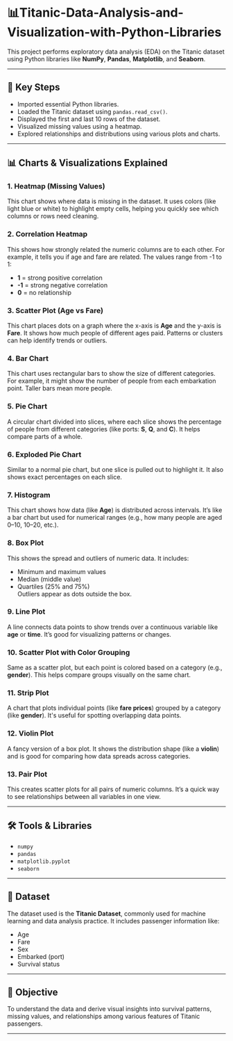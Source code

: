 # 📊Titanic-Data-Analysis-and-Visualization-with-Python-Libraries


This project performs exploratory data analysis (EDA) on the Titanic dataset using Python libraries like **NumPy**, **Pandas**, **Matplotlib**, and **Seaborn**.

---

## 🔧 Key Steps

- Imported essential Python libraries.
- Loaded the Titanic dataset using `pandas.read_csv()`.
- Displayed the first and last 10 rows of the dataset.
- Visualized missing values using a heatmap.
- Explored relationships and distributions using various plots and charts.

---

## 📊 Charts & Visualizations Explained

### 1. Heatmap (Missing Values)
This chart shows where data is missing in the dataset. It uses colors (like light blue or white) to highlight empty cells, helping you quickly see which columns or rows need cleaning.

### 2. Correlation Heatmap
This shows how strongly related the numeric columns are to each other. For example, it tells you if age and fare are related. The values range from -1 to 1:
- **1** = strong positive correlation  
- **-1** = strong negative correlation  
- **0** = no relationship  

### 3. Scatter Plot (Age vs Fare)
This chart places dots on a graph where the x-axis is **Age** and the y-axis is **Fare**. It shows how much people of different ages paid. Patterns or clusters can help identify trends or outliers.

### 4. Bar Chart
This chart uses rectangular bars to show the size of different categories. For example, it might show the number of people from each embarkation point. Taller bars mean more people.

### 5. Pie Chart
A circular chart divided into slices, where each slice shows the percentage of people from different categories (like ports: **S**, **Q**, and **C**). It helps compare parts of a whole.

### 6. Exploded Pie Chart
Similar to a normal pie chart, but one slice is pulled out to highlight it. It also shows exact percentages on each slice.

### 7. Histogram
This chart shows how data (like **Age**) is distributed across intervals. It’s like a bar chart but used for numerical ranges (e.g., how many people are aged 0–10, 10–20, etc.).

### 8. Box Plot
This shows the spread and outliers of numeric data. It includes:
- Minimum and maximum values  
- Median (middle value)  
- Quartiles (25% and 75%)  
Outliers appear as dots outside the box.

### 9. Line Plot
A line connects data points to show trends over a continuous variable like **age** or **time**. It’s good for visualizing patterns or changes.

### 10. Scatter Plot with Color Grouping
Same as a scatter plot, but each point is colored based on a category (e.g., **gender**). This helps compare groups visually on the same chart.

### 11. Strip Plot
A chart that plots individual points (like **fare prices**) grouped by a category (like **gender**). It's useful for spotting overlapping data points.

### 12. Violin Plot
A fancy version of a box plot. It shows the distribution shape (like a **violin**) and is good for comparing how data spreads across categories.

### 13. Pair Plot
This creates scatter plots for all pairs of numeric columns. It’s a quick way to see relationships between all variables in one view.

---

## 🛠 Tools & Libraries

- `numpy`
- `pandas`
- `matplotlib.pyplot`
- `seaborn`

---

## 📁 Dataset

The dataset used is the **Titanic Dataset**, commonly used for machine learning and data analysis practice. It includes passenger information like:
- Age
- Fare
- Sex
- Embarked (port)
- Survival status

---

## 📌 Objective

To understand the data and derive visual insights into survival patterns, missing values, and relationships among various features of Titanic passengers.


---

